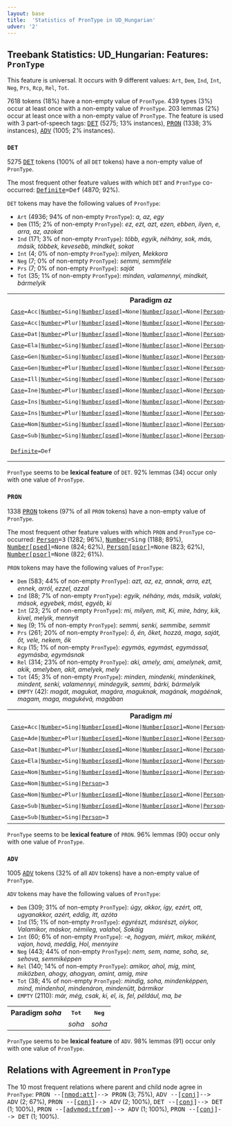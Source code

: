 ```yaml
---
layout: base
title:  'Statistics of PronType in UD_Hungarian'
udver: '2'
---
```


## Treebank Statistics: UD_Hungarian: Features: `PronType`

This feature is universal.
It occurs with 9 different values: `Art`, `Dem`, `Ind`, `Int`, `Neg`, `Prs`, `Rcp`, `Rel`, `Tot`.

7618 tokens (18%) have a non-empty value of `PronType`.
439 types (3%) occur at least once with a non-empty value of `PronType`.
203 lemmas (2%) occur at least once with a non-empty value of `PronType`.
The feature is used with 3 part-of-speech tags: <tt><a href="hu-pos-DET.html">DET</a></tt> (5275; 13% instances), <tt><a href="hu-pos-PRON.html">PRON</a></tt> (1338; 3% instances), <tt><a href="hu-pos-ADV.html">ADV</a></tt> (1005; 2% instances).

### `DET`

5275 <tt><a href="hu-pos-DET.html">DET</a></tt> tokens (100% of all `DET` tokens) have a non-empty value of `PronType`.

The most frequent other feature values with which `DET` and `PronType` co-occurred: <tt><a href="hu-feat-Definite.html">Definite</a></tt><tt>=Def</tt> (4870; 92%).

`DET` tokens may have the following values of `PronType`:

* `Art` (4936; 94% of non-empty `PronType`): <em>a, az, egy</em>
* `Dem` (115; 2% of non-empty `PronType`): <em>ez, ezt, azt, ezen, ebben, ilyen, e, arra, az, azokat</em>
* `Ind` (171; 3% of non-empty `PronType`): <em>több, egyik, néhány, sok, más, másik, többek, kevesebb, mindkét, sokat</em>
* `Int` (4; 0% of non-empty `PronType`): <em>milyen, Mekkora</em>
* `Neg` (7; 0% of non-empty `PronType`): <em>semmi, semmiféle</em>
* `Prs` (7; 0% of non-empty `PronType`): <em>saját</em>
* `Tot` (35; 1% of non-empty `PronType`): <em>minden, valamennyi, mindkét, bármelyik</em>

<table>
  <tr><th>Paradigm <i>az</i></th><th><tt>Art</tt></th><th><tt>Dem</tt></th></tr>
  <tr><td><tt><tt><a href="hu-feat-Case.html">Case</a></tt><tt>=Acc</tt>|<tt><a href="hu-feat-Number.html">Number</a></tt><tt>=Sing</tt>|<tt><a href="hu-feat-Number-psed.html">Number[psed]</a></tt><tt>=None</tt>|<tt><a href="hu-feat-Number-psor.html">Number[psor]</a></tt><tt>=None</tt>|<tt><a href="hu-feat-Person.html">Person</a></tt><tt>=3</tt>|<tt><a href="hu-feat-Person-psor.html">Person[psor]</a></tt><tt>=None</tt></tt></td><td></td><td><em>azt</em></td></tr>
  <tr><td><tt><tt><a href="hu-feat-Case.html">Case</a></tt><tt>=Acc</tt>|<tt><a href="hu-feat-Number.html">Number</a></tt><tt>=Plur</tt>|<tt><a href="hu-feat-Number-psed.html">Number[psed]</a></tt><tt>=None</tt>|<tt><a href="hu-feat-Number-psor.html">Number[psor]</a></tt><tt>=None</tt>|<tt><a href="hu-feat-Person.html">Person</a></tt><tt>=3</tt>|<tt><a href="hu-feat-Person-psor.html">Person[psor]</a></tt><tt>=None</tt></tt></td><td></td><td><em>azokat</em></td></tr>
  <tr><td><tt><tt><a href="hu-feat-Case.html">Case</a></tt><tt>=Dat</tt>|<tt><a href="hu-feat-Number.html">Number</a></tt><tt>=Plur</tt>|<tt><a href="hu-feat-Number-psed.html">Number[psed]</a></tt><tt>=None</tt>|<tt><a href="hu-feat-Number-psor.html">Number[psor]</a></tt><tt>=None</tt>|<tt><a href="hu-feat-Person.html">Person</a></tt><tt>=3</tt>|<tt><a href="hu-feat-Person-psor.html">Person[psor]</a></tt><tt>=None</tt></tt></td><td></td><td><em>azoknak</em></td></tr>
  <tr><td><tt><tt><a href="hu-feat-Case.html">Case</a></tt><tt>=Ela</tt>|<tt><a href="hu-feat-Number.html">Number</a></tt><tt>=Sing</tt>|<tt><a href="hu-feat-Number-psed.html">Number[psed]</a></tt><tt>=None</tt>|<tt><a href="hu-feat-Number-psor.html">Number[psor]</a></tt><tt>=None</tt>|<tt><a href="hu-feat-Person.html">Person</a></tt><tt>=3</tt>|<tt><a href="hu-feat-Person-psor.html">Person[psor]</a></tt><tt>=None</tt></tt></td><td></td><td><em>abból</em></td></tr>
  <tr><td><tt><tt><a href="hu-feat-Case.html">Case</a></tt><tt>=Gen</tt>|<tt><a href="hu-feat-Number.html">Number</a></tt><tt>=Sing</tt>|<tt><a href="hu-feat-Number-psed.html">Number[psed]</a></tt><tt>=None</tt>|<tt><a href="hu-feat-Number-psor.html">Number[psor]</a></tt><tt>=None</tt>|<tt><a href="hu-feat-Person.html">Person</a></tt><tt>=3</tt>|<tt><a href="hu-feat-Person-psor.html">Person[psor]</a></tt><tt>=None</tt></tt></td><td></td><td><em>annak</em></td></tr>
  <tr><td><tt><tt><a href="hu-feat-Case.html">Case</a></tt><tt>=Gen</tt>|<tt><a href="hu-feat-Number.html">Number</a></tt><tt>=Plur</tt>|<tt><a href="hu-feat-Number-psed.html">Number[psed]</a></tt><tt>=None</tt>|<tt><a href="hu-feat-Number-psor.html">Number[psor]</a></tt><tt>=None</tt>|<tt><a href="hu-feat-Person.html">Person</a></tt><tt>=3</tt>|<tt><a href="hu-feat-Person-psor.html">Person[psor]</a></tt><tt>=None</tt></tt></td><td></td><td><em>azoknak</em></td></tr>
  <tr><td><tt><tt><a href="hu-feat-Case.html">Case</a></tt><tt>=Ill</tt>|<tt><a href="hu-feat-Number.html">Number</a></tt><tt>=Sing</tt>|<tt><a href="hu-feat-Number-psed.html">Number[psed]</a></tt><tt>=None</tt>|<tt><a href="hu-feat-Number-psor.html">Number[psor]</a></tt><tt>=None</tt>|<tt><a href="hu-feat-Person.html">Person</a></tt><tt>=3</tt>|<tt><a href="hu-feat-Person-psor.html">Person[psor]</a></tt><tt>=None</tt></tt></td><td></td><td><em>abba</em></td></tr>
  <tr><td><tt><tt><a href="hu-feat-Case.html">Case</a></tt><tt>=Ine</tt>|<tt><a href="hu-feat-Number.html">Number</a></tt><tt>=Plur</tt>|<tt><a href="hu-feat-Number-psed.html">Number[psed]</a></tt><tt>=None</tt>|<tt><a href="hu-feat-Number-psor.html">Number[psor]</a></tt><tt>=None</tt>|<tt><a href="hu-feat-Person.html">Person</a></tt><tt>=3</tt>|<tt><a href="hu-feat-Person-psor.html">Person[psor]</a></tt><tt>=None</tt></tt></td><td></td><td><em>azokban</em></td></tr>
  <tr><td><tt><tt><a href="hu-feat-Case.html">Case</a></tt><tt>=Ins</tt>|<tt><a href="hu-feat-Number.html">Number</a></tt><tt>=Sing</tt>|<tt><a href="hu-feat-Number-psed.html">Number[psed]</a></tt><tt>=None</tt>|<tt><a href="hu-feat-Number-psor.html">Number[psor]</a></tt><tt>=None</tt>|<tt><a href="hu-feat-Person.html">Person</a></tt><tt>=3</tt>|<tt><a href="hu-feat-Person-psor.html">Person[psor]</a></tt><tt>=None</tt></tt></td><td></td><td><em>azzal</em></td></tr>
  <tr><td><tt><tt><a href="hu-feat-Case.html">Case</a></tt><tt>=Ins</tt>|<tt><a href="hu-feat-Number.html">Number</a></tt><tt>=Plur</tt>|<tt><a href="hu-feat-Number-psed.html">Number[psed]</a></tt><tt>=None</tt>|<tt><a href="hu-feat-Number-psor.html">Number[psor]</a></tt><tt>=None</tt>|<tt><a href="hu-feat-Person.html">Person</a></tt><tt>=3</tt>|<tt><a href="hu-feat-Person-psor.html">Person[psor]</a></tt><tt>=None</tt></tt></td><td></td><td><em>azokkal</em></td></tr>
  <tr><td><tt><tt><a href="hu-feat-Case.html">Case</a></tt><tt>=Nom</tt>|<tt><a href="hu-feat-Number.html">Number</a></tt><tt>=Sing</tt>|<tt><a href="hu-feat-Number-psed.html">Number[psed]</a></tt><tt>=None</tt>|<tt><a href="hu-feat-Number-psor.html">Number[psor]</a></tt><tt>=None</tt>|<tt><a href="hu-feat-Person.html">Person</a></tt><tt>=3</tt>|<tt><a href="hu-feat-Person-psor.html">Person[psor]</a></tt><tt>=None</tt></tt></td><td></td><td><em>az</em></td></tr>
  <tr><td><tt><tt><a href="hu-feat-Case.html">Case</a></tt><tt>=Sub</tt>|<tt><a href="hu-feat-Number.html">Number</a></tt><tt>=Sing</tt>|<tt><a href="hu-feat-Number-psed.html">Number[psed]</a></tt><tt>=None</tt>|<tt><a href="hu-feat-Number-psor.html">Number[psor]</a></tt><tt>=None</tt>|<tt><a href="hu-feat-Person.html">Person</a></tt><tt>=3</tt>|<tt><a href="hu-feat-Person-psor.html">Person[psor]</a></tt><tt>=None</tt></tt></td><td></td><td><em>arra</em></td></tr>
  <tr><td><tt><tt><a href="hu-feat-Definite.html">Definite</a></tt><tt>=Def</tt></tt></td><td><em>az, a</em></td><td></td></tr>
</table>

`PronType` seems to be **lexical feature** of `DET`. 92% lemmas (34) occur only with one value of `PronType`.

### `PRON`

1338 <tt><a href="hu-pos-PRON.html">PRON</a></tt> tokens (97% of all `PRON` tokens) have a non-empty value of `PronType`.

The most frequent other feature values with which `PRON` and `PronType` co-occurred: <tt><a href="hu-feat-Person.html">Person</a></tt><tt>=3</tt> (1282; 96%), <tt><a href="hu-feat-Number.html">Number</a></tt><tt>=Sing</tt> (1188; 89%), <tt><a href="hu-feat-Number-psed.html">Number[psed]</a></tt><tt>=None</tt> (824; 62%), <tt><a href="hu-feat-Person-psor.html">Person[psor]</a></tt><tt>=None</tt> (823; 62%), <tt><a href="hu-feat-Number-psor.html">Number[psor]</a></tt><tt>=None</tt> (822; 61%).

`PRON` tokens may have the following values of `PronType`:

* `Dem` (583; 44% of non-empty `PronType`): <em>azt, az, ez, annak, arra, ezt, ennek, arról, ezzel, azzal</em>
* `Ind` (88; 7% of non-empty `PronType`): <em>egyik, néhány, más, másik, valaki, mások, egyebek, mást, egyéb, ki</em>
* `Int` (23; 2% of non-empty `PronType`): <em>mi, milyen, mit, Ki, mire, hány, kik, kivel, melyik, mennyit</em>
* `Neg` (9; 1% of non-empty `PronType`): <em>semmi, senki, semmibe, semmit</em>
* `Prs` (261; 20% of non-empty `PronType`): <em>ő, én, őket, hozzá, maga, saját, őt, vele, nekem, ők</em>
* `Rcp` (15; 1% of non-empty `PronType`): <em>egymás, egymást, egymással, egymásba, egymásnak</em>
* `Rel` (314; 23% of non-empty `PronType`): <em>aki, amely, ami, amelynek, amit, akik, amelyben, akit, amelyek, mely</em>
* `Tot` (45; 3% of non-empty `PronType`): <em>minden, mindenki, mindenkinek, mindent, senki, valamennyi, mindegyik, semmi, bárki, bármelyik</em>
* `EMPTY` (42): <em>magát, magukat, magára, maguknak, magának, magáénak, magam, maga, magukévá, magában</em>

<table>
  <tr><th>Paradigm <i>mi</i></th><th><tt>Prs</tt></th><th><tt>Int</tt></th><th><tt>Rel</tt></th><th><tt>Tot</tt></th></tr>
  <tr><td><tt><tt><a href="hu-feat-Case.html">Case</a></tt><tt>=Acc</tt>|<tt><a href="hu-feat-Number.html">Number</a></tt><tt>=Sing</tt>|<tt><a href="hu-feat-Number-psed.html">Number[psed]</a></tt><tt>=None</tt>|<tt><a href="hu-feat-Number-psor.html">Number[psor]</a></tt><tt>=None</tt>|<tt><a href="hu-feat-Person.html">Person</a></tt><tt>=3</tt>|<tt><a href="hu-feat-Person-psor.html">Person[psor]</a></tt><tt>=None</tt></tt></td><td></td><td><em>mit</em></td><td><em>mit</em></td><td></td></tr>
  <tr><td><tt><tt><a href="hu-feat-Case.html">Case</a></tt><tt>=Ade</tt>|<tt><a href="hu-feat-Number.html">Number</a></tt><tt>=Plur</tt>|<tt><a href="hu-feat-Number-psed.html">Number[psed]</a></tt><tt>=None</tt>|<tt><a href="hu-feat-Number-psor.html">Number[psor]</a></tt><tt>=None</tt>|<tt><a href="hu-feat-Person.html">Person</a></tt><tt>=1</tt>|<tt><a href="hu-feat-Person-psor.html">Person[psor]</a></tt><tt>=None</tt></tt></td><td><em>nálunk</em></td><td></td><td></td><td></td></tr>
  <tr><td><tt><tt><a href="hu-feat-Case.html">Case</a></tt><tt>=Dat</tt>|<tt><a href="hu-feat-Number.html">Number</a></tt><tt>=Plur</tt>|<tt><a href="hu-feat-Number-psed.html">Number[psed]</a></tt><tt>=None</tt>|<tt><a href="hu-feat-Number-psor.html">Number[psor]</a></tt><tt>=None</tt>|<tt><a href="hu-feat-Person.html">Person</a></tt><tt>=1</tt>|<tt><a href="hu-feat-Person-psor.html">Person[psor]</a></tt><tt>=None</tt></tt></td><td><em>nekünk</em></td><td></td><td></td><td></td></tr>
  <tr><td><tt><tt><a href="hu-feat-Case.html">Case</a></tt><tt>=Ela</tt>|<tt><a href="hu-feat-Number.html">Number</a></tt><tt>=Sing</tt>|<tt><a href="hu-feat-Number-psed.html">Number[psed]</a></tt><tt>=None</tt>|<tt><a href="hu-feat-Number-psor.html">Number[psor]</a></tt><tt>=None</tt>|<tt><a href="hu-feat-Person.html">Person</a></tt><tt>=3</tt>|<tt><a href="hu-feat-Person-psor.html">Person[psor]</a></tt><tt>=None</tt></tt></td><td></td><td><em>miből</em></td><td></td><td></td></tr>
  <tr><td><tt><tt><a href="hu-feat-Case.html">Case</a></tt><tt>=Nom</tt>|<tt><a href="hu-feat-Number.html">Number</a></tt><tt>=Sing</tt>|<tt><a href="hu-feat-Number-psed.html">Number[psed]</a></tt><tt>=None</tt>|<tt><a href="hu-feat-Number-psor.html">Number[psor]</a></tt><tt>=None</tt>|<tt><a href="hu-feat-Person.html">Person</a></tt><tt>=3</tt>|<tt><a href="hu-feat-Person-psor.html">Person[psor]</a></tt><tt>=None</tt></tt></td><td></td><td><em>mi</em></td><td></td><td></td></tr>
  <tr><td><tt><tt><a href="hu-feat-Case.html">Case</a></tt><tt>=Nom</tt>|<tt><a href="hu-feat-Number.html">Number</a></tt><tt>=Sing</tt>|<tt><a href="hu-feat-Person.html">Person</a></tt><tt>=3</tt></tt></td><td></td><td><em>mi</em></td><td></td><td><em>mi</em></td></tr>
  <tr><td><tt><tt><a href="hu-feat-Case.html">Case</a></tt><tt>=Nom</tt>|<tt><a href="hu-feat-Number.html">Number</a></tt><tt>=Plur</tt>|<tt><a href="hu-feat-Number-psed.html">Number[psed]</a></tt><tt>=None</tt>|<tt><a href="hu-feat-Number-psor.html">Number[psor]</a></tt><tt>=None</tt>|<tt><a href="hu-feat-Person.html">Person</a></tt><tt>=1</tt>|<tt><a href="hu-feat-Person-psor.html">Person[psor]</a></tt><tt>=None</tt></tt></td><td><em>mi</em></td><td></td><td></td><td></td></tr>
  <tr><td><tt><tt><a href="hu-feat-Case.html">Case</a></tt><tt>=Sub</tt>|<tt><a href="hu-feat-Number.html">Number</a></tt><tt>=Sing</tt>|<tt><a href="hu-feat-Number-psed.html">Number[psed]</a></tt><tt>=None</tt>|<tt><a href="hu-feat-Number-psor.html">Number[psor]</a></tt><tt>=None</tt>|<tt><a href="hu-feat-Person.html">Person</a></tt><tt>=3</tt>|<tt><a href="hu-feat-Person-psor.html">Person[psor]</a></tt><tt>=None</tt></tt></td><td></td><td><em>mire</em></td><td></td><td></td></tr>
  <tr><td><tt><tt><a href="hu-feat-Case.html">Case</a></tt><tt>=Sub</tt>|<tt><a href="hu-feat-Number.html">Number</a></tt><tt>=Sing</tt>|<tt><a href="hu-feat-Person.html">Person</a></tt><tt>=3</tt></tt></td><td></td><td><em>mire</em></td><td></td><td></td></tr>
</table>

`PronType` seems to be **lexical feature** of `PRON`. 96% lemmas (90) occur only with one value of `PronType`.

### `ADV`

1005 <tt><a href="hu-pos-ADV.html">ADV</a></tt> tokens (32% of all `ADV` tokens) have a non-empty value of `PronType`.

`ADV` tokens may have the following values of `PronType`:

* `Dem` (309; 31% of non-empty `PronType`): <em>úgy, akkor, így, ezért, ott, ugyanakkor, azért, eddig, itt, azóta</em>
* `Ind` (15; 1% of non-empty `PronType`): <em>egyrészt, másrészt, olykor, Valamikor, máskor, némileg, valahol, Sokáig</em>
* `Int` (60; 6% of non-empty `PronType`): <em>-e, hogyan, miért, mikor, miként, vajon, hová, meddig, Hol, mennyire</em>
* `Neg` (443; 44% of non-empty `PronType`): <em>nem, sem, name, soha, se, sehova, semmiképpen</em>
* `Rel` (140; 14% of non-empty `PronType`): <em>amikor, ahol, míg, mint, miközben, ahogy, ahogyan, amint, amíg, mire</em>
* `Tot` (38; 4% of non-empty `PronType`): <em>mindig, soha, mindenképpen, mind, mindenhol, mindenáron, mindenütt, bármikor</em>
* `EMPTY` (2110): <em>már, még, csak, ki, el, is, fel, például, ma, be</em>

<table>
  <tr><th>Paradigm <i>soha</i></th><th><tt>Tot</tt></th><th><tt>Neg</tt></th></tr>
  <tr><td><tt></tt></td><td><em>soha</em></td><td><em>soha</em></td></tr>
</table>

`PronType` seems to be **lexical feature** of `ADV`. 98% lemmas (91) occur only with one value of `PronType`.

## Relations with Agreement in `PronType`

The 10 most frequent relations where parent and child node agree in `PronType`:
<tt>PRON --[<tt><a href="hu-dep-nmod-att.html">nmod:att</a></tt>]--> PRON</tt> (3; 75%),
<tt>ADV --[<tt><a href="hu-dep-conj.html">conj</a></tt>]--> ADV</tt> (2; 67%),
<tt>PRON --[<tt><a href="hu-dep-conj.html">conj</a></tt>]--> ADV</tt> (2; 100%),
<tt>DET --[<tt><a href="hu-dep-conj.html">conj</a></tt>]--> DET</tt> (1; 100%),
<tt>PRON --[<tt><a href="hu-dep-advmod-tfrom.html">advmod:tfrom</a></tt>]--> ADV</tt> (1; 100%),
<tt>PRON --[<tt><a href="hu-dep-conj.html">conj</a></tt>]--> DET</tt> (1; 100%).


